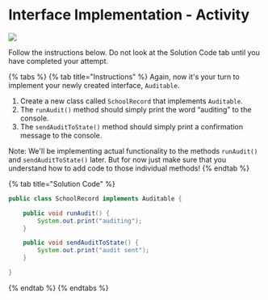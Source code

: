 # Interface Implementation - Activity

![](../../../.gitbook/assets/image%20%2833%29.png)

Follow the instructions below. Do not look at the Solution Code tab until you have completed your attempt.

{% tabs %}
{% tab title="Instructions" %}
Again, now it's your turn to implement your newly created interface, `Auditable`.

1. Create a new class called `SchoolRecord` that implements `Auditable`.
2. The `runAudit()` method should simply print the word “auditing” to the console.
3. The `sendAuditToState()` method should simply print a confirmation message to the console.

Note: We'll be implementing actual functionality to the methods `runAudit()` and `sendAuditToState()` later. But for now just make sure that you understand how to add code to those individual methods!
{% endtab %}

{% tab title="Solution Code" %}
```java
public class SchoolRecord implements Auditable {

    public void runAudit() {
        System.out.print("auditing");
    }

    public void sendAuditToState() {
        System.out.print("audit sent");
    }

}
```
{% endtab %}
{% endtabs %}


